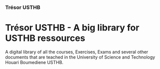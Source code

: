 ### Trésor USTHB
# Trésor USTHB - A big library for USTHB ressources
A digital library of all the courses, Exercises, Exams and several other documents that are teached in the University of Science and Technology Houari Boumediene USTHB.
